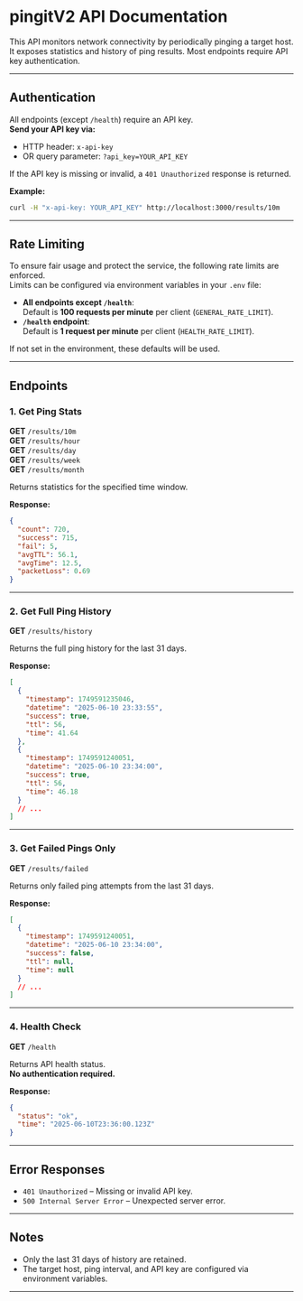 # pingitV2 API Documentation

This API monitors network connectivity by periodically pinging a target host. It exposes statistics and history of ping results. Most endpoints require API key authentication.

---

## Authentication

All endpoints (except `/health`) require an API key.  
**Send your API key via:**
- HTTP header: `x-api-key`
- OR query parameter: `?api_key=YOUR_API_KEY`

If the API key is missing or invalid, a `401 Unauthorized` response is returned.

**Example:**
```bash
curl -H "x-api-key: YOUR_API_KEY" http://localhost:3000/results/10m
```

---

## Rate Limiting

To ensure fair usage and protect the service, the following rate limits are enforced.  
Limits can be configured via environment variables in your `.env` file:

- **All endpoints except `/health`**:  
  Default is **100 requests per minute** per client (`GENERAL_RATE_LIMIT`).
- **`/health` endpoint**:  
  Default is **1 request per minute** per client (`HEALTH_RATE_LIMIT`).

If not set in the environment, these defaults will be used.

---

## Endpoints

### 1. Get Ping Stats

**GET** `/results/10m`  
**GET** `/results/hour`  
**GET** `/results/day`  
**GET** `/results/week`  
**GET** `/results/month`

Returns statistics for the specified time window.

**Response:**
```json
{
  "count": 720,
  "success": 715,
  "fail": 5,
  "avgTTL": 56.1,
  "avgTime": 12.5,
  "packetLoss": 0.69
}
```

---

### 2. Get Full Ping History

**GET** `/results/history`

Returns the full ping history for the last 31 days.

**Response:**
```json
[
  {
    "timestamp": 1749591235046,
    "datetime": "2025-06-10 23:33:55",
    "success": true,
    "ttl": 56,
    "time": 41.64
  },
  {
    "timestamp": 1749591240051,
    "datetime": "2025-06-10 23:34:00",
    "success": true,
    "ttl": 56,
    "time": 46.18
  }
  // ...
]
```

---

### 3. Get Failed Pings Only

**GET** `/results/failed`

Returns only failed ping attempts from the last 31 days.

**Response:**
```json
[
  {
    "timestamp": 1749591240051,
    "datetime": "2025-06-10 23:34:00",
    "success": false,
    "ttl": null,
    "time": null
  }
  // ...
]
```

---

### 4. Health Check

**GET** `/health`

Returns API health status.  
**No authentication required.**

**Response:**
```json
{
  "status": "ok",
  "time": "2025-06-10T23:36:00.123Z"
}
```

---

## Error Responses

- `401 Unauthorized` – Missing or invalid API key.
- `500 Internal Server Error` – Unexpected server error.

---

## Notes

- Only the last 31 days of history are retained.
- The target host, ping interval, and API key are configured via environment variables.

---